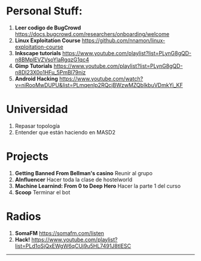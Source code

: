 # Personal Stuff:
1. **Leer codigo de BugCrowd** https://docs.bugcrowd.com/researchers/onboarding/welcome 
2. **Linux Exploitation Course** https://github.com/nnamon/linux-exploitation-course
3. **Inkscape tutorials** https://www.youtube.com/playlist?list=PLynG8gQD-n8BMplEVZVsoYlaRgqzG1qc4
4. **Gimp Tutorials** https://www.youtube.com/playlist?list=PLynG8gQD-n8Dl23X0o1HFu_5PmBl79niz
5. **Android Hacking** https://www.youtube.com/watch?v=niRooMwDUPU&list=PLmqenIp2RQcjBWzwMZQbIkbuVDmkYi_KF

# Universidad 
1. Repasar topología
2. Entender que están haciendo en MASD2

# Projects

1. **Getting Banned From Bellman's casino** Reunir al grupo
2. **AInfluencer** Hacer toda la clase de hostelworld
3. **Machine Learnind: From 0 to Deep Hero** Hacer la parte 1 del curso
4. **Scoop** Terminar el bot

# Radios

1. **SomaFM** https://somafm.com/listen
2. **Hack!**  https://www.youtube.com/playlist?list=PLd1oSjQxEWgW6qCUj9u5HL7491J8tlESC
---
